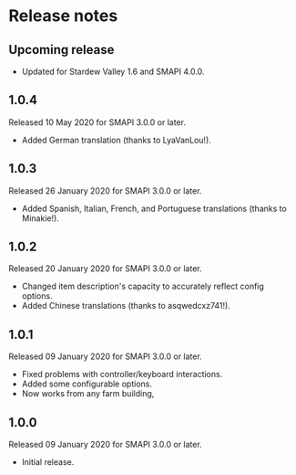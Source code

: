 ﻿# Release notes
## Upcoming release
- Updated for Stardew Valley 1.6 and SMAPI 4.0.0.

## 1.0.4
Released 10 May 2020 for SMAPI 3.0.0 or later.

- Added German translation (thanks to LyaVanLou!).

## 1.0.3
Released 26 January 2020 for SMAPI 3.0.0 or later.

- Added Spanish, Italian, French, and Portuguese translations (thanks to Minakie!).

## 1.0.2
Released 20 January 2020 for SMAPI 3.0.0 or later.

- Changed item description's capacity to accurately reflect config options.
- Added Chinese translations (thanks to asqwedcxz741!).


## 1.0.1
Released 09 January 2020 for SMAPI 3.0.0 or later.

- Fixed problems with controller/keyboard interactions.
- Added some configurable options.
- Now works from any farm building,

## 1.0.0
Released 09 January 2020 for SMAPI 3.0.0 or later.

- Initial release.

